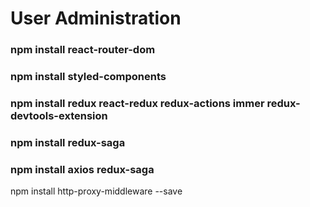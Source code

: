# User Administration

### npm install react-router-dom
### npm install styled-components
### npm install redux react-redux redux-actions immer redux-devtools-extension
### npm install redux-saga
### npm install axios redux-saga
npm install http-proxy-middleware --save